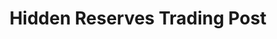 ---
title: "Hidden Reserves Trading Post"
url: /etobicoke/hidden-reserves-trading-post/
shop: Hanf
---